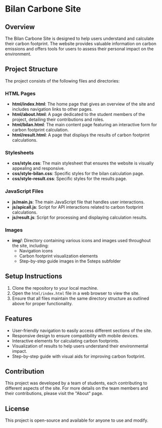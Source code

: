 # Bilan Carbone Site

## Overview
The Bilan Carbone Site is designed to help users understand and calculate their carbon footprint. The website provides valuable information on carbon emissions and offers tools for users to assess their personal impact on the environment.

## Project Structure
The project consists of the following files and directories:

### HTML Pages
- **html/index.html**: The home page that gives an overview of the site and includes navigation links to other pages.
- **html/about.html**: A page dedicated to the student members of the project, detailing their contributions and roles.
- **html/bilan.html**: The main content page featuring an interactive form for carbon footprint calculation.
- **html/result.html**: A page that displays the results of carbon footprint calculations.

### Stylesheets
- **css/style.css**: The main stylesheet that ensures the website is visually appealing and responsive.
- **css/style-bilan.css**: Specific styles for the bilan calculation page.
- **css/style-result.css**: Specific styles for the results page.

### JavaScript Files
- **js/main.js**: The main JavaScript file that handles user interactions.
- **js/apicall.js**: Script for API interactions related to carbon footprint calculations.
- **js/result.js**: Script for processing and displaying calculation results.

### Images
- **img/**: Directory containing various icons and images used throughout the site, including:
  - Navigation icons
  - Carbon footprint visualization elements
  - Step-by-step guide images in the 5steps subfolder

## Setup Instructions
1. Clone the repository to your local machine.
2. Open the `html/index.html` file in a web browser to view the site.
3. Ensure that all files maintain the same directory structure as outlined above for proper functionality.

## Features
- User-friendly navigation to easily access different sections of the site.
- Responsive design to ensure compatibility with mobile devices.
- Interactive elements for calculating carbon footprints.
- Visualization of results to help users understand their environmental impact.
- Step-by-step guide with visual aids for improving carbon footprint.

## Contribution
This project was developed by a team of students, each contributing to different aspects of the site. For more details on the team members and their contributions, please visit the "About" page.

## License
This project is open-source and available for anyone to use and modify.
